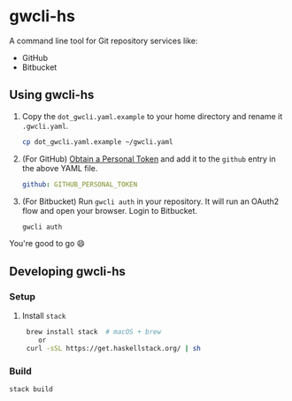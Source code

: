 # gwcli-hs

A command line tool for Git repository services like:
- GitHub
- Bitbucket

## Using gwcli-hs

1. Copy the `dot_gwcli.yaml.example` to your home directory and rename it `.gwcli.yaml`.
    ```bash
    cp dot_gwcli.yaml.example ~/gwcli.yaml
    ```
1. (For GitHub) [Obtain a Personal Token](https://docs.github.com/en/free-pro-team@latest/github/authenticating-to-github/creating-a-personal-access-token) and add it to the `github` entry in the above YAML file.
    ```yaml
    github: GITHUB_PERSONAL_TOKEN
    ```
1. (For Bitbucket) Run `gwcli auth` in your repository. It will run an OAuth2 flow and open your browser. Login to Bitbucket.
    ```bash
    gwcli auth
    ```

You're good to go :smile:


## Developing gwcli-hs

### Setup
1. Install `stack`
    ```bash
     brew install stack  # macOS + brew
        or
     curl -sSL https://get.haskellstack.org/ | sh
    ```

### Build
```bash
stack build
```
